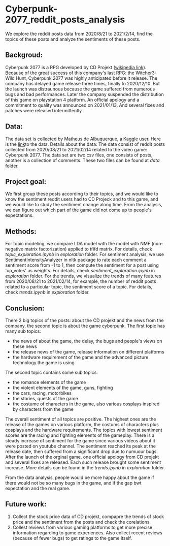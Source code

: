 # Cyberpunk-2077_reddit_posts_analysis
We explore the reddit posts data from 2020/8/21 to 2021/2/14, find the topics of these posts and analyze the sentiments of these posts.


## Backgroud:
Cyberpunk 2077 is a RPG developed by CD Projekt ([wikipedia link](https://en.wikipedia.org/wiki/Cyberpunk_2077)). Because of the great success of this company's last RPG: the Witcher3: Wild Hunt, Cyberpunk 2077 was highly anticipated before it release. The company has delayed game release three times, finally to 2020/12/10. But the launch was distraunous because the game suffered from numerous bugs and bad performances. Later the company suspended the distribution of this game on playstation 4 platform. An official apology and a commitment to quality was announced on 2021/01/13. And several fixes and patches were released intermittently.

## Data:
The data set is collected by Matheus de Albuquerque, a Kaggle user. Here is the [link](https://www.kaggle.com/matheusdalbuquerque/rcyberpunkgame-posts)to the data.
Details about the data:
The data consist of reddit posts collected from 2020/08/21 to 2021/02/14 related to the video game: Cyberpunk 2077. The data set are two csv files, one consists of posts, another is a collection of comments. These two files can be found at *data* folder.

## Project goal:
We first group these posts according to their topics, and we would like to know the sentiment reddit users had to CD Projeck and to this game, and we would like to study the sentiment change along time. From the analysis, we can figure out which part of the game did not come up to people's expectations.

## Methods:
For topic modeling, we compare LDA model with the model with NMF (non-negative matrix factorization) applied to tfifd matrix. For details, check *topic_exploration.ipynb* in *exploration* folder.
For sentiment analysis, we use SentimentIntensityAnalyzer in nltk package to rate each comment a sentiment score from -1 to 1, then compute the sentiment for a post using 'up_votes' as weights. For details, check *sentiment_exploration.ipynb* in *exploration* folder.
For the trends, we visualize the trends of many features from 2020/08/21 to 2021/02/14, for example, the number of reddit posts related to a particular topic, the sentiment score of a topic. For details, check *trends.ipynb* in *exploration* folder.

## Conclusion:
There 2 big topics of the posts: about the CD projekt and the news from the company, the second topic is about the game cyberpunk.
The first topic has many sub topics: 
- the news of about the game, the delay, the bugs and people's views on these news
- the release news of the game, release information on different platforms
- the hardware requirement of the game and the advanced picture technology the game is using

The second topic contains some sub topics:
- the romance elements of the game
- the violent elements of the game, guns, fighting
- the cars, racing, motorbikes 
- the stories, quests of the game
- the costume of characters in the game, also various cosplays inspired by characters from the game

The overall sentiment of all topics are positive. The highest ones are the release of the games on various platform, the costums of characters plus cosplays and the hardware requirements. The topics with lowest sentiment scores are the racing and fighting elements of the gameplay.
There is a steady increase of sentiment for the game since various videos about it were posted on youtube channel. The sentiment reached its peak at the release date, then suffered from a significant drop due to numuour bugs. After the launch of the orginal game, one official apology from CD projekt and several fixes are released. Each such release brought some sentiment increase. 
More details can be found in the *trends.ipynb* in *exploration* folder.

From the data analysis, people would be more happy about the game if there would not be so many bugs in the game, and if the gap bwt expectation and the real game.


## Future work:
1. Collect the stock price data of CD projekt, compapre the trends of stock price and the sentiment from the posts and check the corelations.
2. Collest reviews from various gaming platforms to get more precise information regarding to game experiences. Also collect recent reviews (because of fewer bugs) to get ratings to the game itself. 
